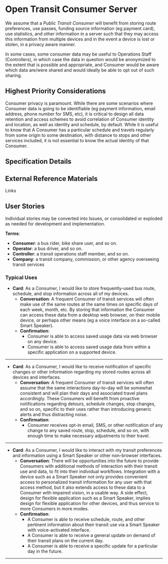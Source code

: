 <!--
 Copyright (C) 2022 Code for Vegas Foundation
 
 This file is part of ov-open-transit.
 
 ov-open-transit is free software: you can redistribute it and/or modify
 it under the terms of the GNU General Public License as published by
 the Free Software Foundation, either version 3 of the License, or
 (at your option) any later version.
 
 ov-open-transit is distributed in the hope that it will be useful,
 but WITHOUT ANY WARRANTY; without even the implied warranty of
 MERCHANTABILITY or FITNESS FOR A PARTICULAR PURPOSE.  See the
 GNU General Public License for more details.
 
 You should have received a copy of the GNU General Public License
 along with ov-open-transit.  If not, see <http://www.gnu.org/licenses/>.
-->

# Open Transit Consumer Server

We assume that a *Public Transit Consumer* will benefit from storing route preferences, use passes, funding source information (eg payment card), use statistics, and other information in a server such that they may access this information from multiple devices and in the event a device is lost or stolen, in a privacy aware manner.

In some cases, some consumer data may be useful to Operations Staff (Controllers), in which case the data in question would be anonymized to the extent that is possible and appropriate, and Consumer would be  aware which data are/were shared and would ideally be able to opt out of such sharing.

## Highest Priority Considerations

Consumer privacy is paramount. While there are some scenarios where Consumer data is going to be identifiable (eg payment information, email address, phone number for SMS, etc), it is critical to design all data retention and access schemes to avoid correlation of Consumer identity and location, as well as identity and schedule, by default. While it is useful to know that A Consumer has a particular schedule and travels regularly from some origin to some destination, with distance to stops and other services included, it is not essential to know the actual identity of that Consumer.

## Specification Details

## External Reference Materials

Links

## User Stories

Individual stories may be converted into Issues, or consolidated or exploded as needed for development and implementation.

**Terms**:

- **Consumer**: a bus rider, bike share user, and so on.
- **Operator**: a bus driver, and so on.
- **Controller**: a transit operations staff member, and so on.
- **Company**: a transit company, commission, or other agency overseeing transit services

### Typical Uses

- **Card**: As a Consumer, I would like to store frequently-used bus route, schedule, and stop information across all of my devices.
  - **Conversation**: A frequent Consumer of transit services will often make use of the same routes at the same times on specific days of each week, month, etc. By storing that information the Consumer can access these data from a desktop web browser, on their mobile device, or perhaps other means (eg a voice interface on a so-called Smart Speaker).
  - **Confirmation**:
    - Consumer is able to access saved usage data via web browser on any device.
    - Consumer is able to access saved usage data from within a specific application on a supported device.

---

- **Card**: As a Consumer, I would like to receive notification of specific changes or other information regarding my stored routes across all devices and interfaces.
  - **Conversation**: A frequent Consumer of transit services will often assume that the same interactions day-to-day will be somewhat consistent and will plan their days and associated travel plans accordingly. These Consumers will benefit from proactive notifications regarding detours, schedule changes, stop changes, and so on, specific to their uses rather than introducing generic alerts and thus distracting noise.
  - **Confirmation**:
    - Consumer receives opt-in email, SMS, or other notification of any change to any saved route, stop, schedule, and so on, with enough time to make necessary adjustments to their travel.

---

- **Card**: As a Consumer, I would like to interact with my transit preferences and information using a Smart Speaker or other non-browser interfaces.
  - **Conversation**: There will be opportunities into the future to provide Consumers with additional methods of interaction with their transit use and data, to fit into their individual workflows. Integration with a device such as a Smart Speaker not only provides convenient access to personalized transit information for any user with that access method, but it also extends access to these data to a Consumer with impaired vision, in a usable way. A side effect, design for flexible application such as a Smart Speaker, implies design for flexible application for other devices, and thus service to more Consumers in more modes.
  - **Confirmation**:
    - A Consumer is able to receive schedule, route, and other pertinent information about their transit use via a Smart Speaker with voice-activated interface.
    - A Consumer is able to receive a general update on demand of their transit plans on the current day.
    - A Consumer is able to receive a specific update for a particular day in the future.

---
